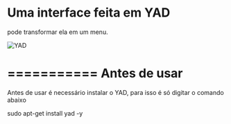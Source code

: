 # Uma interface feita em YAD

pode transformar ela em um menu.

![YAD](https://user-images.githubusercontent.com/101364473/163494438-60f1101e-b9cd-482f-a619-cc2b46596e8c.png)

# =========== Antes de usar

Antes de usar é necessário instalar o YAD, para isso é só digitar o comando abaixo

sudo apt-get install yad -y
